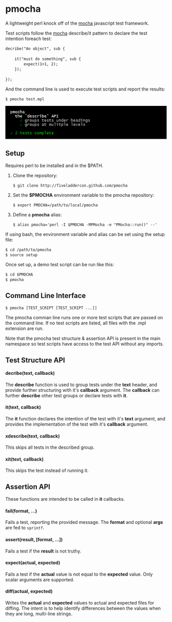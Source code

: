 pmocha
======

A lightweight perl knock off of the [mocha][1] javascript test framework.


Test scripts follow the [mocha][1] describe/it pattern to declare the test 
intention foreach test:

```
decribe("An object", sub {

	it("must do something", sub {
		expect(1+1, 2);
	});

});
```

And the command line is used to execute test scripts and report the results:

```
$ pmocha test.mpl
```

![](demo.png)



Setup
-----

Requires perl to be installed and in the $PATH.

1. Clone the repository:

   ```
   $ git clone http://fiveladdercon.github.com/pmocha
   ```

2. Set the **$PMOCHA** environment variable to the pmocha repository:

   ```
   $ export PMOCHA=/path/to/local/pmocha
   ```

3. Define a **pmocha** alias:

   ```
   $ alias pmocha='perl -I $PMOCHA -MPMocha -e "PMocha::run()" --'
   ```

If using bash, the environment variable and alias can be set using the
setup file:

```
$ cd /path/to/pmocha
$ source setup
```

Once set up, a demo test script can be run like this:

```
$ cd $PMOCHA
$ pmocha
```



Command Line Interface
----------------------

```
$ pmocha [TEST_SCRIPT [TEST_SCRIPT ...]]
```

The pmocha comman line runs one or more test scripts that are passed on the
command line.  If no test scripts are listed, all files with the .mpl extension 
are run.

Note that the pmocha test structure & assertion API is present in the main 
namespace so test scripts have access to the test API without any imports. 



Test Structure API
------------------

#### decribe(text, callback)

The **describe** function is used to group tests under the **text** header,
and provide further structuring with it's **callback** argument.  The 
**callback** can further **describe** other test groups or declare tests 
with **it**.

#### it(text, callback)

The **it** function declares the intention of the test with it's **text**
argument, and provides the implementation of the test with it's **callback**
argument.

#### xdescribe(text, callback)

This skips all tests in the described group.

#### xit(text, callback)

This skips the test instead of running it.



Assertion API
-------------

These functions are intended to be called in **it** callbacks.

#### fail(format, ...)

Fails a test, reporting the provided message.  The **format** and optional
**args** are fed to `sprintf`.

#### assert(result, [format, ...])

Fails a test if the **result** is not truthy.

#### expect(actual, expected)

Fails a test if the **actual** value is not equal to the **expected** value.
Only scalar arguments are supported.

#### diff(actual, expected)

Writes the **actual** and **expected** values to actual and expected files
for diffing. The intent is to help identify differences between the values
when they are long, multi-line strings.



[1]: https://mochajs.org/

